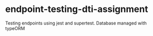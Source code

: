 # endpoint-testing-dti-assignment

Testing endpoints using jest and supertest.
Database managed with typeORM
